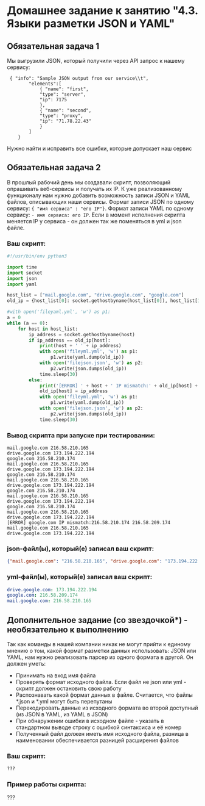 # Домашнее задание к занятию "4.3. Языки разметки JSON и YAML"


## Обязательная задача 1
Мы выгрузили JSON, который получили через API запрос к нашему сервису:
```
 { "info": "Sample JSON output from our service\\t",
        "elements":[
            { "name": "first",
            "type": "server",
            "ip": 7175 
            },
            { "name": "second",
            "type": "proxy",
            "ip": "71.78.22.43"
            }
        ]
    }
```
  Нужно найти и исправить все ошибки, которые допускает наш сервис

## Обязательная задача 2
В прошлый рабочий день мы создавали скрипт, позволяющий опрашивать веб-сервисы и получать их IP. К уже реализованному функционалу нам нужно добавить возможность записи JSON и YAML файлов, описывающих наши сервисы. Формат записи JSON по одному сервису: `{ "имя сервиса" : "его IP"}`. Формат записи YAML по одному сервису: `- имя сервиса: его IP`. Если в момент исполнения скрипта меняется IP у сервиса - он должен так же поменяться в yml и json файле.

### Ваш скрипт:
```python
#!/usr/bin/env python3

import time
import socket
import json
import yaml

host_list = ["mail.google.com", "drive.google.com", "google.com"]
old_ip = {host_list[0]: socket.gethostbyname(host_list[0]), host_list[1]: socket.gethostbyname(host_list[1]), host_list[2]: socket.gethostbyname(host_list[2])}

#with open('fileyaml.yml', 'w') as p1:
a = 0
while (a == 0):
    for host in host_list:
        ip_address = socket.gethostbyname(host)
        if ip_address == old_ip[host]:
            print(host + ' ' + ip_address)
            with open('fileyml.yml', 'w') as p1:
                p1.write(yaml.dump(old_ip))
            with open('filejson.json', 'w') as p2:
                p2.write(json.dumps(old_ip))
            time.sleep(30)
        else:
            print('[ERROR] ' + host + ' IP mismatch:' + old_ip[host] + ' ' + ip_address)
            old_ip[host] = ip_address
            with open('fileyml.yml', 'w') as p1:
                p1.write(yaml.dump(old_ip))
            with open('filejson.json', 'w') as p2:
                p2.write(json.dumps(old_ip))
            time.sleep(30)
```

### Вывод скрипта при запуске при тестировании:
```
mail.google.com 216.58.210.165
drive.google.com 173.194.222.194
google.com 216.58.210.174
mail.google.com 216.58.210.165
drive.google.com 173.194.222.194
google.com 216.58.210.174
mail.google.com 216.58.210.165
drive.google.com 173.194.222.194
google.com 216.58.210.174
mail.google.com 216.58.210.165
drive.google.com 173.194.222.194
google.com 216.58.210.174
mail.google.com 216.58.210.165
drive.google.com 173.194.222.194
[ERROR] google.com IP mismatch:216.58.210.174 216.58.209.174
mail.google.com 216.58.210.165
drive.google.com 173.194.222.194
```

### json-файл(ы), который(е) записал ваш скрипт:
```json
{"mail.google.com": "216.58.210.165", "drive.google.com": "173.194.222.194", "google.com": "216.58.209.174"}
```

### yml-файл(ы), который(е) записал ваш скрипт:
```yaml
drive.google.com: 173.194.222.194
google.com: 216.58.209.174
mail.google.com: 216.58.210.165
```

## Дополнительное задание (со звездочкой*) - необязательно к выполнению

Так как команды в нашей компании никак не могут прийти к единому мнению о том, какой формат разметки данных использовать: JSON или YAML, нам нужно реализовать парсер из одного формата в другой. Он должен уметь:
   * Принимать на вход имя файла
   * Проверять формат исходного файла. Если файл не json или yml - скрипт должен остановить свою работу
   * Распознавать какой формат данных в файле. Считается, что файлы *.json и *.yml могут быть перепутаны
   * Перекодировать данные из исходного формата во второй доступный (из JSON в YAML, из YAML в JSON)
   * При обнаружении ошибки в исходном файле - указать в стандартном выводе строку с ошибкой синтаксиса и её номер
   * Полученный файл должен иметь имя исходного файла, разница в наименовании обеспечивается разницей расширения файлов

### Ваш скрипт:
```python
???
```

### Пример работы скрипта:
???